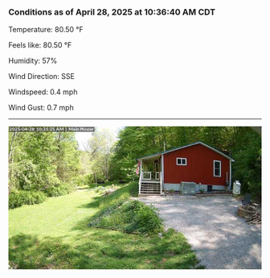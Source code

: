 ### Conditions as of April 28, 2025 at 10:36:40 AM CDT 

Temperature: 80.50 &deg;F

Feels like: 80.50 &deg;F

Humidity: 57%

Wind Direction: SSE

Windspeed: 0.4 mph

Wind Gust: 0.7 mph

---

<img src="./images/latest.jpeg"/>

